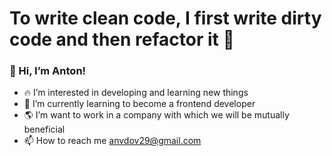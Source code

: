# To write clean code, I first write dirty code and then refactor it 🖖

### 👋 Hi, I’m Anton!

- 🔥 I’m interested in developing and learning new things
- 🎯 I’m currently learning to become a frontend developer
- 🌎 I’m want to work in a company with which we will be mutually beneficial
- 📫 How to reach me anvdov29@gmail.com
